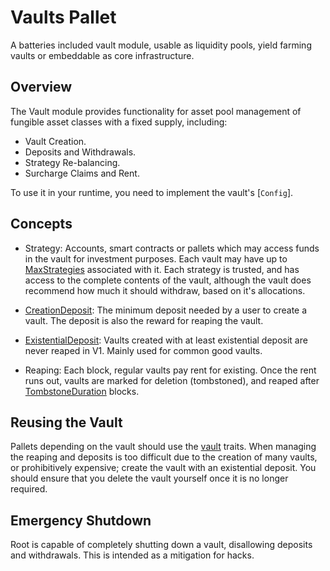 # Vaults Pallet

A batteries included vault module, usable as liquidity pools, yield farming vaults or embeddable
as core infrastructure.

## Overview

The Vault module provides functionality for asset pool management of fungible asset classes
with a fixed supply, including:

* Vault Creation.
* Deposits and Withdrawals.
* Strategy Re-balancing.
* Surcharge Claims and Rent.

To use it in your runtime, you need to implement the vault's [`Config`].

## Concepts

* Strategy: Accounts, smart contracts or pallets which may access funds in the vault for investment purposes. Each vault may have up to [MaxStrategies](Config::MaxStrategies) associated with it. Each strategy is trusted, and has access to the complete contents of the vault, although the vault does recommend how much it should withdraw, based on it's allocations.

* [CreationDeposit](Config::CreationDeposit): The minimum deposit needed by a user to create a vault. The deposit is also the reward for reaping the vault.

* [ExistentialDeposit](Config::ExistentialDeposit): Vaults created with at least existential deposit are never reaped in V1. Mainly used for common good vaults.

* Reaping: Each block, regular vaults pay rent for existing. Once the rent runs out, vaults are marked for deletion (tombstoned), and reaped after [TombstoneDuration](Config::TombstoneDuration) blocks. 

## Reusing the Vault

Pallets depending on the vault should use the [vault](composable_traits::vault) traits. When managing the reaping and deposits is too difficult due to the creation of many vaults, or prohibitively expensive; create the vault with an existential deposit. You should ensure that you delete the vault yourself once it is no longer required.

## Emergency Shutdown

Root is capable of completely shutting down a vault, disallowing deposits and withdrawals. This is intended as a mitigation for hacks.